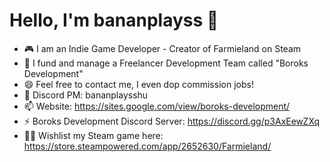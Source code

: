 # Hello, I'm bananplayss 👋

- 🎮 I am an Indie Game Developer - Creator of Farmieland on Steam
- 🌱 I fund and manage a Freelancer Development Team called "Boroks Development"
- 😄 Feel free to contact me, I even dop commission jobs!
- 💬 Discord PM: bananplaysshu
- 📫 Website: https://sites.google.com/view/boroks-development/
- ⚡ Boroks Development Discord Server: https://discord.gg/p3AxEewZXq
- 🧑‍🌾 Wishlist my Steam game here: https://store.steampowered.com/app/2652630/Farmieland/

